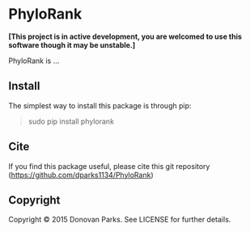 # PhyloRank

<b>[This project is in active development, you are welcomed to use this software though it may be unstable.]</b>

PhyloRank is ...

## Install

The simplest way to install this package is through pip:
> sudo pip install phylorank

## Cite

If you find this package useful, please cite this git repository (https://github.com/dparks1134/PhyloRank)

## Copyright

Copyright © 2015 Donovan Parks. See LICENSE for further details.
